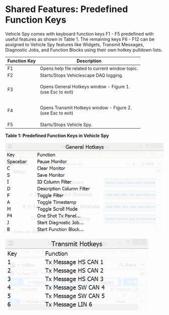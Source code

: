 # Shared Features: Predefined Function Keys

Vehicle Spy comes with keyboard function keys F1 - F5 predefined with useful features as shown in Table 1.  The remaining keys F6 - F12 can be assigned to Vehicle Spy features like Widgets, Transmit Messages, Diagnostic Jobs, and Function Blocks using their own hotkey pulldown lists.

| Function Key | Description                                                           |
| ------------ | --------------------------------------------------------------------- |
| F1           | Opens help file related to current window topic.                      |
| F2           | Starts/Stops Vehiclescape DAQ logging.                                |
| F3           | <p>Opens General Hotkeys window - Figure 1.<br>(use Esc to exit)</p>  |
| F4           | <p>Opens Transmit Hotkeys window - Figure 2.<br>(use Esc to exit)</p> |
| F5           | Starts/Stops Vehicle Spy.                                             |



**Table 1: Predefined Function Keys in Vehicle Spy**

![Figure 1: Press keyboard F3 to open the General Hotkeys window, use Esc to exit.](../.gitbook/assets/spyGeneralHotkeysGhost.gif)

![Figure 2: Press keyboard F4 to open the Transmit Hotkeys window, use Esc to exit.](../.gitbook/assets/spyTransmitHotkeysGhost.gif)
